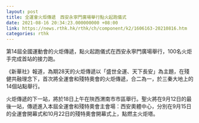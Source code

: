 ```yaml
---
layout: post
title: 全運會火炬傳遞　西安永寧門廣場舉行點火起跑儀式
date: 2021-08-16 20:34:23.000000000 +08:00
link: https://news.rthk.hk/rthk/ch/component/k2/1606163-20210816.htm
categories: rthk
---
```


第14屆全國運動會的火炬傳遞，點火起跑儀式在西安永寧門廣場舉行，100名火炬手完成首站的接力跑。

《新華社》報道，為期28天的火炬傳遞以「盛世全運、天下長安」為主題，在殘健共融理念下，首次將全運會和殘特奧會的火炬傳遞，合二為一，於三秦大地上的14個站點舉行。

火炬傳遞的下一站，將於18日上午在陜西渭南市市區舉行。聖火將在9月12日的最後一站，傳遞進入本屆全運會和殘特奧會主會場：西安奧體中心，分別在9月15日的全運會開幕式和10月22日的殘特奧會開幕式上，點燃主火炬塔。
